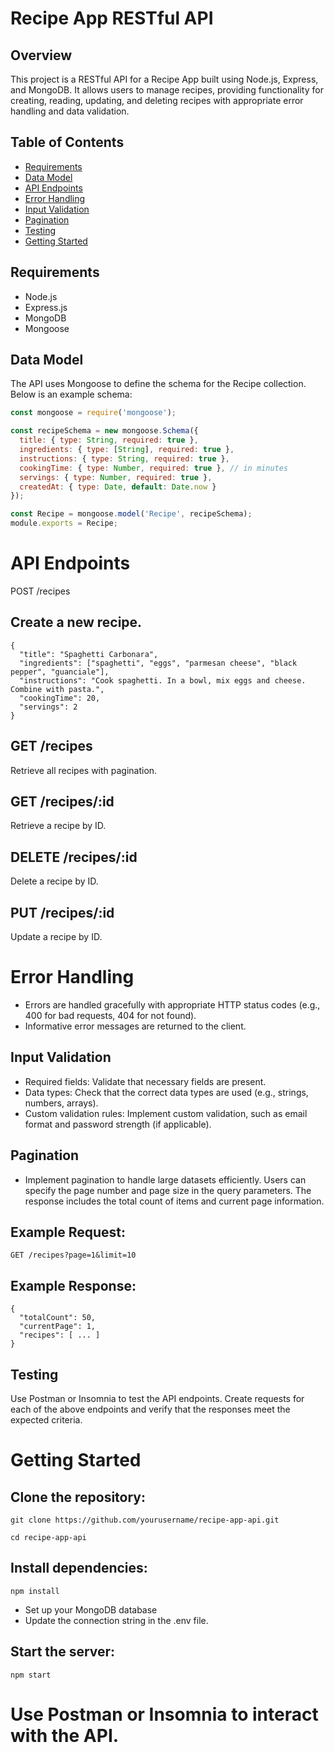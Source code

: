 # Recipe App RESTful API

## Overview

This project is a RESTful API for a Recipe App built using Node.js, Express, and MongoDB. It allows users to manage recipes, providing functionality for creating, reading, updating, and deleting recipes with appropriate error handling and data validation.

## Table of Contents

- [Requirements](#requirements)
- [Data Model](#data-model)
- [API Endpoints](#api-endpoints)
- [Error Handling](#error-handling)
- [Input Validation](#input-validation)
- [Pagination](#pagination)
- [Testing](#testing)
- [Getting Started](#getting-started)

## Requirements

- Node.js
- Express.js
- MongoDB
- Mongoose

## Data Model

The API uses Mongoose to define the schema for the Recipe collection. Below is an example schema:

```javascript
const mongoose = require('mongoose');

const recipeSchema = new mongoose.Schema({
  title: { type: String, required: true },
  ingredients: { type: [String], required: true },
  instructions: { type: String, required: true },
  cookingTime: { type: Number, required: true }, // in minutes
  servings: { type: Number, required: true },
  createdAt: { type: Date, default: Date.now }
});

const Recipe = mongoose.model('Recipe', recipeSchema);
module.exports = Recipe;
```

# API Endpoints
POST /recipes

## Create a new recipe.

```
{
  "title": "Spaghetti Carbonara",
  "ingredients": ["spaghetti", "eggs", "parmesan cheese", "black pepper", "guanciale"],
  "instructions": "Cook spaghetti. In a bowl, mix eggs and cheese. Combine with pasta.",
  "cookingTime": 20,
  "servings": 2
}
```
## GET /recipes

Retrieve all recipes with pagination.

## GET /recipes/:id

Retrieve a recipe by ID.

## DELETE /recipes/:id
Delete a recipe by ID.

## PUT /recipes/:id
Update a recipe by ID.


# Error Handling
- Errors are handled gracefully with appropriate HTTP status codes (e.g., 400 for bad requests, 404 for not found).
- Informative error messages are returned to the client.
## Input Validation
- Required fields: Validate that necessary fields are present.
- Data types: Check that the correct data types are used (e.g., strings, numbers, arrays).
- Custom validation rules: Implement custom validation, such as email format and password strength (if applicable).
## Pagination
- Implement pagination to handle large datasets efficiently.
Users can specify the page number and page size in the query parameters.
The response includes the total count of items and current page information.
## Example Request:

```
GET /recipes?page=1&limit=10
```
## Example Response:

```
{
  "totalCount": 50,
  "currentPage": 1,
  "recipes": [ ... ]
}
```
## Testing
Use Postman or Insomnia to test the API endpoints. Create requests for each of the above endpoints and verify that the responses meet the expected criteria.

# Getting Started

## Clone the repository:


```Copy code
git clone https://github.com/yourusername/recipe-app-api.git
```
```
cd recipe-app-api
```
## Install dependencies:



```
npm install
```

- Set up your MongoDB database
- Update the connection string in the .env file.

## Start the server:

```
npm start
```

# Use Postman or Insomnia to interact with the API.